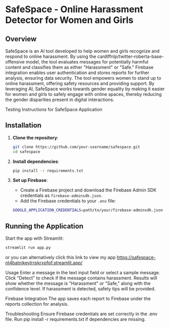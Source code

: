 # SafeSpace - Online Harassment Detector for Women and Girls

## Overview

SafeSpace is an AI tool developed to help women and girls recognize and respond to online harassment. By using the cardiffnlp/twitter-roberta-base-offensive model, the tool evaluates messages for potentially harmful content and classifies them as either "Harassment" or "Safe." Firebase integration enables user authentication and stores reports for further analysis, ensuring data security. The tool empowers women to stand up to online harassment, offering safety resources and providing support. By leveraging AI, SafeSpace works towards gender equality by making it easier for women and girls to safely engage with online spaces, thereby reducing the gender disparities present in digital interactions.

Testing Instructions for SafeSpace Application

## Installation

1. **Clone the repository**:

    ```bash
    git clone https://github.com/your-username/safespace.git
    cd safespace
    ```

2. **Install dependencies**:

    ```bash
    pip install -r requirements.txt
    ```

3. **Set up Firebase**:
    - Create a Firebase project and download the Firebase Admin SDK credentials as `firebase-adminsdk.json`.
    - Add the Firebase credentials to your `.env` file:
    
    ```bash
    GOOGLE_APPLICATION_CREDENTIALS=path/to/your/firebase-adminsdk.json
    ```

## Running the Application

Start the app with Streamlit:

```bash
streamlit run app.py
 ```
or you can alternatively click this link to view my app https://safespace-nt4batnikeylrrpkrxpfpf.streamlit.app/

Usage
Enter a message in the text input field or select a sample message.
Click "Detect" to check if the message contains harassment.
Results will show whether the message is "Harassment" or "Safe," along with the confidence level.
If harassment is detected, safety tips will be provided.

Firebase Integration
The app saves each report to Firebase under the reports collection for analysis.

Troubleshooting
Ensure Firebase credentials are set correctly in the .env file.
Run pip install -r requirements.txt if dependencies are missing.

